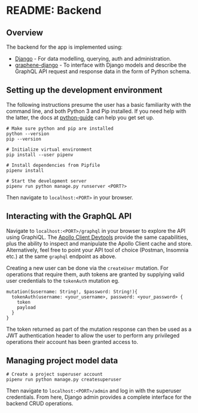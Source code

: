 # README: Backend

## Overview

The backend for the app is implemented using:

- [Django](https://docs.djangoproject.com/en/3.0/intro/overview/) \- For data modelling, querying, auth and administration.
- [graphene-django](https://docs.graphene-python.org/en/latest/quickstart/) \- To interface with Django models and describe the GraphQL API request and response data in the form of Python schema.

## Setting up the development environment

The following instructions presume the user has a basic familiarity with the
command line, and both Python 3 and Pip installed. If you need help with the
latter, the docs at
[python-guide](https://docs.python-guide.org/starting/installation/) can help
you get set up.

```shell
# Make sure python and pip are installed
python --version
pip --version

# Initialize virtual environment
pip install --user pipenv

# Install dependencies from Pipfile
pipenv install

# Start the development server
pipenv run python manage.py runserver <PORT?>
```

Then navigate to `localhost:<PORT>` in your browser.

## Interacting with the GraphQL API

Navigate to `localhost:<PORT>/graphql` in your browser to explore the API using
GraphiQL. The [Apollo Client
Devtools](https://github.com/apollographql/apollo-client-devtools) provide the
same capabilities, plus the ability to inspect and manipulate the Apollo Client
cache and store. Alternatively, feel free to point your API tool of choice
(Postman, Insomnia etc.) at the same `graphql` endpoint as above.

Creating a new user can be done via the `createUser` mutation. For operations
that require them, auth tokens are granted by supplying valid user credentials
to the `tokenAuth` mutation eg.

```gql
mutation($username: String!, $password: String!){
  tokenAuth(username: <your_username>, password: <your_password> {
    token
    payload
  }
}
```

The token returned as part of the mutation response can then be used as a JWT
authentication header to allow the user to perform any privileged operations
their account has been granted access to.

## Managing project model data

```shell
# Create a project superuser account
pipenv run python manage.py createsuperuser
```

Then navigate to `localhost:<PORT>/admin` and log in with the superuser
credentials. From here, Django admin provides a complete interface for the
backend CRUD operations.
